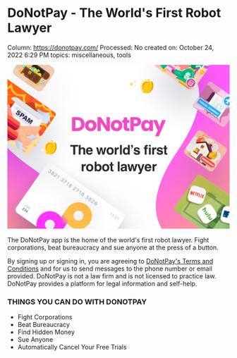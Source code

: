 # DoNotPay - The World's First Robot Lawyer

Column: https://donotpay.com/
Processed: No
created on: October 24, 2022 6:29 PM
topics: miscellaneous, tools

![LcSocial.png](DoNotPay%20-%20The%20World's%20First%20Robot%20Lawyer%20cd1b451b6e044a8c95036039f8d2fe41/LcSocial.png)

The DoNotPay app is the home of the world's first robot lawyer. Fight corporations, beat bureaucracy and sue anyone at the press of a button.

By signing up or signing in, you are agreeing to [DoNotPay's Terms and Conditions](https://donotpay.com/learn/terms-of-service-and-privacy-policy/) and for us to send messages to the phone number or email provided. DoNotPay is not a law firm and is not licensed to practice law. DoNotPay provides a platform for legal information and self-help.

### THINGS YOU CAN DO WITH DONOTPAY

- Fight Corporations
- Beat Bureaucracy
- Find Hidden Money
- Sue Anyone
- Automatically Cancel Your Free Trials